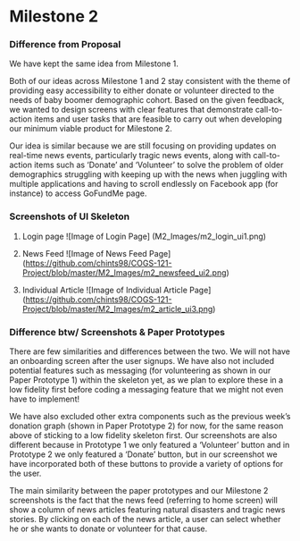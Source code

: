 # **Milestone 2**
### **Difference from Proposal**
We have kept the same idea from Milestone 1. 

Both of our ideas across Milestone 1 and 2 stay consistent with the theme of providing easy accessibility to either donate or volunteer directed to the needs of baby boomer demographic cohort. Based on the given feedback, we wanted to design screens with clear features that demonstrate call-to-action items and user tasks that are feasible to carry out when developing our minimum viable product for Milestone 2.

Our idea is similar because we are still focusing on providing updates on real-time news events, particularly tragic news events, along with call-to-action items such as ‘Donate’ and ‘Volunteer’ to solve the problem of older demographics struggling with keeping up with the news when juggling with multiple applications and having to scroll endlessly on Facebook app (for instance) to access GoFundMe page.
 
### **Screenshots of UI Skeleton**
1. Login page
![Image of Login Page]
(M2_Images/m2_login_ui1.png)

2. News Feed
![Image of News Feed Page]
(https://github.com/chints98/COGS-121-Project/blob/master/M2_Images/m2_newsfeed_ui2.png)

3. Individual Article
![Image of Individual Article Page]
(https://github.com/chints98/COGS-121-Project/blob/master/M2_Images/m2_article_ui3.png)


### **Difference btw/ Screenshots & Paper Prototypes**
There are few similarities and differences between the two. We will not have an onboarding screen after the user signups. We have also not included potential features such as messaging (for volunteering as shown in our Paper Prototype 1) within the skeleton yet, as we plan to explore these in a low fidelity first before coding a messaging feature that we might not even have to implement!

We have also excluded other extra components such as the previous week’s donation graph (shown in Paper Prototype 2) for now, for the same reason above of sticking to a low fidelity skeleton first. Our screenshots are also different because in Prototype 1 we only featured a ‘Volunteer’ button and in Prototype 2 we only featured a ‘Donate’ button, but in our screenshot we have incorporated both of these buttons to provide a variety of options for the user.

The main similarity between the paper prototypes and our Milestone 2 screenshots is the fact that the news feed (referring to home screen) will show a column of news articles featuring natural disasters and tragic news stories. By clicking on each of the news article, a user can select whether he or she wants to donate or volunteer for that cause.






